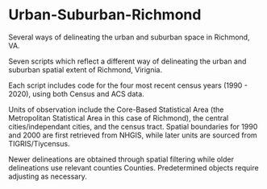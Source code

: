 # Urban-Suburban-Richmond
Several ways of delineating the urban and suburban space in Richmond, VA. 

Seven scripts which reflect a different way of delineating the urban and suburban spatial extent of Richmond, Virignia.  

Each script includes code for the four most recent census years (1990 - 2020), using both Census and ACS data.

Units of observation include the Core-Based Statistical Area (the Metropolitan Statistical Area in this case of Richmond), the central cities/independant cities, and the census tract.  Spatial boundaries for 1990 and 2000 are first retrieved from NHGIS, while later units are sourced from TIGRIS/Tiycensus.

Newer delineations are obtained through spatial filtering while older delineations use relevant counties Counties. Predetermined objects require adjusting as necessary.  
